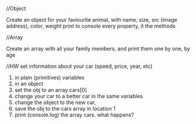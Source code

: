 //Object

Create an object for your faviourite animal, with name, size, src (image address), color, weight
print to console every property, it the methods

//Array

Create an array with all your family members, and print them one by one, by age

//HW
set information about your car (speed, price, year, etc)
1) in plain (primitives) variables
2) in an object
3) set the obj to an array cars[0]
4) change your car to a better car in the same variables
5) change the object to the new car,
6) save the obj to the cars array in location 1
7) print (console.log) the array cars. what happens?